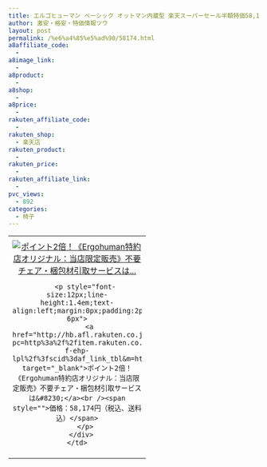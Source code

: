```yaml
---
title: エルゴヒューマン ベーシック オットマン内蔵型 楽天スーパーセール半額特価58,174円！送料無料！
author: 激安・格安・特価情報ツウ
layout: post
permalink: /%e6%a4%85%e5%ad%90/58174.html
a8affiliate_code:
  - 
a8image_link:
  - 
a8product:
  - 
a8shop:
  - 
a8price:
  - 
rakuten_affiliate_code:
  - 
rakuten_shop:
  - 楽天店
rakuten_product:
  - 
rakuten_price:
  - 
rakuten_affiliate_link:
  - 
pvc_views:
  - 892
categories:
  - 椅子
---
```

<table border="0" cellpadding="0" cellspacing="0">
  <tr>
    <td valign="top">
      <div style="border:1px none;margin:0px;padding:6px 0px;width:260px;text-align:center;float:left">
        <a href="http://hb.afl.rakuten.co.jp/hgc/13704fcc.0ad7cd4f.13704fcd.5e83b54c/?pc=http%3a%2f%2fitem.rakuten.co.jp%2fof9%2fkd-f-ehp-lpl%2f%3fscid%3daf_link_tbl&m=http%3a%2f%2fm.rakuten.co.jp%2fof9%2fi%2f10005738%2f" target="_blank"><img src="http://hbb.afl.rakuten.co.jp/hgb/?pc=http%3a%2f%2fthumbnail.image.rakuten.co.jp%2f%400_mall%2fof9%2fcabinet%2fergohuman-new%2feh-lpl-km-11_01.jpg%3f_ex%3d240x240&m=http%3a%2f%2fthumbnail.image.rakuten.co.jp%2f%400_mall%2fof9%2fcabinet%2fergohuman-new%2feh-lpl-km-11_01.jpg" alt="ポイント2倍！《Ergohuman特約店オリジナル：当店限定販売》不要チェア・梱包材引取サービスは..." border="0" style="margin:0px;padding:0px" /></a> 
        
        <p style="font-size:12px;line-height:1.4em;text-align:left;margin:0px;padding:2px 6px">
          <a href="http://hb.afl.rakuten.co.jp/hgc/13704fcc.0ad7cd4f.13704fcd.5e83b54c/?pc=http%3a%2f%2fitem.rakuten.co.jp%2fof9%2fkd-f-ehp-lpl%2f%3fscid%3daf_link_tbl&m=http%3a%2f%2fm.rakuten.co.jp%2fof9%2fi%2f10005738%2f" target="_blank">ポイント2倍！《Ergohuman特約店オリジナル：当店限定販売》不要チェア・梱包材引取サービスは&#8230;</a><br /><span style="">価格：58,174円（税込、送料込）</span>
        </p>
      </div>
    </td>
  </tr>
</table>
